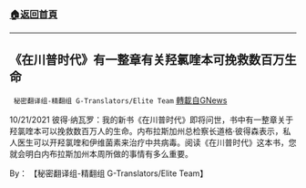 ###  [:house:返回首頁](https://github.com/ourhimalayas/txt)
---


## 《在川普时代》有一整章有关羟氯喹本可挽救数百万生命
` 秘密翻译组-精翻组 G-Translators/Elite Team` [轉載自GNews](https://gnews.org/zh-hans/1618036/)

10/21/2021 彼得·纳瓦罗：我的新书《在川普时代》即将问世，书中有一整章关于羟氯喹本可以挽救数百万人的生命。内布拉斯加州总检察长道格·彼得森表示，私人医生可以开羟氯喹和伊维菌素来治疗中共病毒。阅读《在川普时代》这本书，您就会明白内布拉斯加州本周所做的事情有多么重要。

By： 【秘密翻译组-精翻组 G-Translators/Elite Team】
